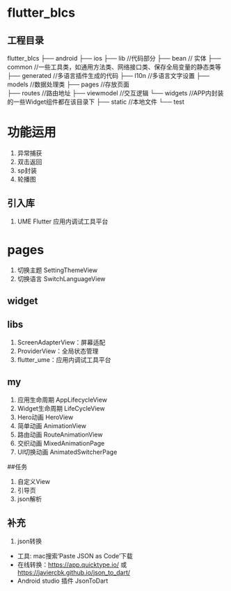 # flutter_blcs

## 工程目录

flutter_blcs
├── android
├── ios
├── lib             //代码部分
    ├── bean        // 实体
    ├── common      //一些工具类，如通用方法类、网络接口类、保存全局变量的静态类等
    ├── generated   //多语言插件生成的代码
    ├── l10n        //多语言文字设置
    ├── models      //数据处理类
    ├── pages       //存放页面  
    ├── routes      //路由地址
    ├── viewmodel   //交互逻辑
    └── widgets     //APP内封装的一些Widget组件都在该目录下
├── static          //本地文件
└── test

# 功能运用
1. 异常捕获
2. 双击返回 
3. sp封装
4. 轮播图

## 引入库
1. UME Flutter 应用内调试工具平台

# pages
1. 切换主题 SettingThemeView
2. 切换语言 SwitchLanguageView

## widget

## libs
1. ScreenAdapterView：屏幕适配
2. ProviderView：全局状态管理
3. flutter_ume：应用内调试工具平台

## my
1. 应用生命周期    AppLifecycleView
2. Widget生命周期 LifeCycleView
3. Hero动画   HeroView
4. 简单动画    AnimationView
5. 路由动画    RouteAnimationView
6. 交织动画     MixedAnimationPage
7. UI切换动画   AnimatedSwitcherPage

##任务
1. 自定义View
2. 引导页
3. json解析

## 补充
1. json转换
- 工具: mac搜索‘Paste JSON as Code’下载
- 在线转换：https://app.quicktype.io/  或  https://javiercbk.github.io/json_to_dart/
- Android studio 插件 JsonToDart

